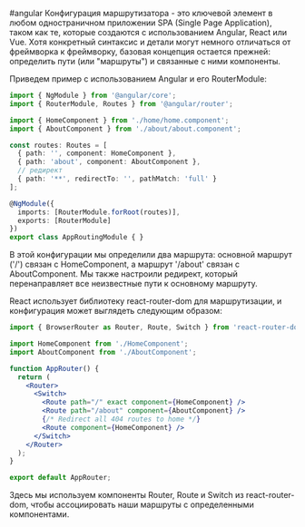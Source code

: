 #angular 
Конфигурация маршрутизатора - это ключевой элемент в любом одностраничном приложении SPA (Single Page Application), таком как те, которые создаются с использованием Angular, React или Vue. Хотя конкретный синтаксис и детали могут немного отличаться от фреймворка к фреймворку, базовая концепция остается прежней: определить пути (или "маршруты") и связанные с ними компоненты.

Приведем пример с использованием Angular и его RouterModule:

```typescript
import { NgModule } from '@angular/core';
import { RouterModule, Routes } from '@angular/router';

import { HomeComponent } from './home/home.component';
import { AboutComponent } from './about/about.component';

const routes: Routes = [
  { path: '', component: HomeComponent },
  { path: 'about', component: AboutComponent },
  // редирект
  { path: '**', redirectTo: '', pathMatch: 'full' }
];

@NgModule({
  imports: [RouterModule.forRoot(routes)],
  exports: [RouterModule]
})
export class AppRoutingModule { }
```

В этой конфигурации мы определили два маршрута: основной маршрут ('/') связан с HomeComponent, а маршрут '/about' связан с AboutComponent. Мы также настроили редирект, который перенаправляет все неизвестные пути к основному маршруту.

React использует библиотеку react-router-dom для маршрутизации, и конфигурация может выглядеть следующим образом:

```jsx
import { BrowserRouter as Router, Route, Switch } from 'react-router-dom';

import HomeComponent from './HomeComponent';
import AboutComponent from './AboutComponent';

function AppRouter() {
  return (
    <Router>
      <Switch>
        <Route path="/" exact component={HomeComponent} />
        <Route path="/about" component={AboutComponent} />
        {/* Redirect all 404 routes to home */}
        <Route component={HomeComponent} />
      </Switch>
    </Router>
  );
}

export default AppRouter;
```

Здесь мы используем компоненты Router, Route и Switch из react-router-dom, чтобы ассоциировать наши маршруты с определенными компонентами.
